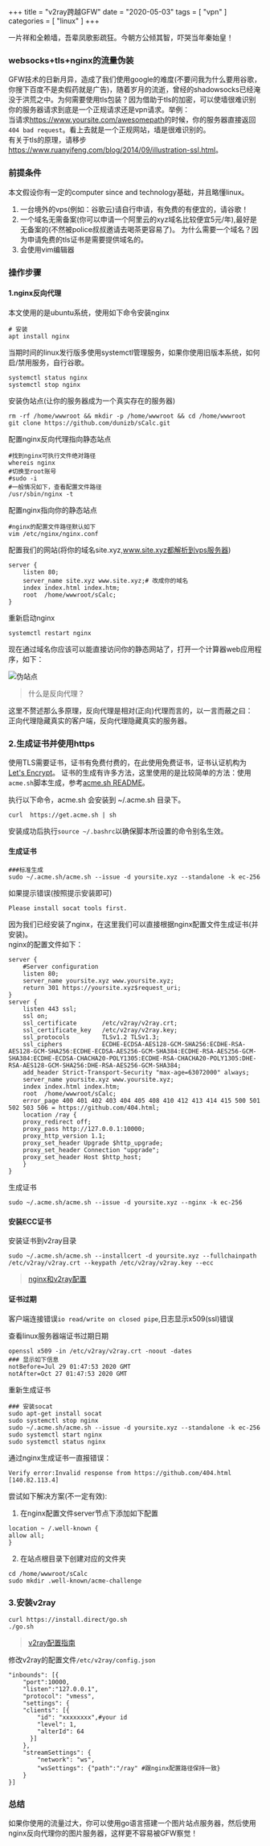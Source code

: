 +++
title = "v2ray跨越GFW"
date = "2020-05-03"
tags = [ "vpn" ]
categories = [ "linux" ]
+++

一片祥和全赖墙，吾辈凤歌影疏狂。今朝方公倾其智，吓哭当年秦始皇！
<!--more-->

### websocks+tls+nginx的流量伪装

GFW技术的日新月异，造成了我们使用google的难度(不要问我为什么要用谷歌，你搜下百度不是卖假药就是广告)，随着岁月的流逝，曾经的shadowsocks已经淹没于洪荒之中。为何需要使用tls包装？因为借助于tls的加密，可以使墙很难识别你的服务器请求到底是一个正规请求还是vpn请求。举例：  
当请求<https://www.yoursite.com/awesomepath>的时候，你的服务器直接返回`404 bad request`。看上去就是一个正规网站，墙是很难识别的。    
有关于tls的原理，请移步<https://www.ruanyifeng.com/blog/2014/09/illustration-ssl.html>。

### 前提条件

本文假设你有一定的computer since and technology基础，并且略懂linux。

1. 一台境外的vps(例如：谷歌云)请自行申请，有免费的有便宜的，请谷歌！
2. 一个域名无需备案(你可以申请一个阿里云的xyz域名比较便宜5元/年),最好是无备案的(不然被police叔叔邀请去喝茶更容易了)。
为什么需要一个域名？因为申请免费的tls证书是需要提供域名的。
3. 会使用vim编辑器

### 操作步骤

#### 1.nginx反向代理

本文使用的是ubuntu系统，使用如下命令安装nginx
```shell
# 安装
apt install nginx 
```
当期时间的linux发行版多使用systemctl管理服务，如果你使用旧版本系统，如何启/禁用服务，自行谷歌。
```shell
systemctl status nginx
systemctl stop nginx
```
安装伪站点(让你的服务器成为一个真实存在的服务器)
```shell
rm -rf /home/wwwroot && mkdir -p /home/wwwroot && cd /home/wwwroot
git clone https://github.com/dunizb/sCalc.git
```
配置nginx反向代理指向静态站点
```shell
#找到nginx可执行文件绝对路径
whereis nginx
#切换至root账号
#sudo -i 
#一般情况如下，查看配置文件路径
/usr/sbin/nginx -t
```
配置nginx指向你的静态站点
```shell
#nginx的配置文件路径默认如下
vim /etc/nginx/nginx.conf
```
配置我们的网站(将你的域名site.xyz,www.site.xyz都解析到vps服务器)
```
server {
    listen 80;
    server_name site.xyz www.site.xyz;# 改成你的域名
	index index.html index.htm;
	root  /home/wwwroot/sCalc;
}
```
重新启动nginx
```shell
systemctl restart nginx
```
现在通过域名你应该可以能直接访问你的静态网站了，打开一个计算器web应用程序，如下：

![伪站点](../../pictures/20200503203230.png)

> 什么是反向代理？

这里不赘述那么多原理，反向代理是相对(正向)代理而言的，以一言而蔽之曰：  
正向代理隐藏真实的客户端，反向代理隐藏真实的服务器。

### 2.生成证书并使用https

使用TLS需要证书，证书有免费付费的，在此使用免费证书，证书认证机构为[Let's Encrypt](<https://letsencrypt.org/>)。
证书的生成有许多方法，这里使用的是比较简单的方法：使用`acme.sh`脚本生成，参考[acme.sh README](https://github.com/acmesh-official/acme.sh/blob/master/README.md)。

执行以下命令，acme.sh 会安装到 ~/.acme.sh 目录下。
```shell
curl  https://get.acme.sh | sh
```
安装成功后执行`source ~/.bashrc`以确保脚本所设置的命令别名生效。  
#### 生成证书

```shell
###标准生成
sudo ~/.acme.sh/acme.sh --issue -d yoursite.xyz --standalone -k ec-256
```
如果提示错误(按照提示安装即可)
```shell
Please install socat tools first.
```
因为我们已经安装了nginx，在这里我们可以直接根据nginx配置文件生成证书(并安装)。  
nginx的配置文件如下：  

```shell
server {
	#Server configuration
	listen 80;
	server_name yoursite.xyz www.yoursite.xyz;
	return 301 https://yoursite.xyz$request_uri;
}
server {
	listen 443 ssl;
	ssl on;
	ssl_certificate       /etc/v2ray/v2ray.crt;
	ssl_certificate_key   /etc/v2ray/v2ray.key;
	ssl_protocols         TLSv1.2 TLSv1.3;
	ssl_ciphers           ECDHE-ECDSA-AES128-GCM-SHA256:ECDHE-RSA-AES128-GCM-SHA256:ECDHE-ECDSA-AES256-GCM-SHA384:ECDHE-RSA-AES256-GCM-SHA384:ECDHE-ECDSA-CHACHA20-POLY1305:ECDHE-RSA-CHACHA20-POLY1305:DHE-RSA-AES128-GCM-SHA256:DHE-RSA-AES256-GCM-SHA384;
	add_header Strict-Transport-Security "max-age=63072000" always;
	server_name yoursite.xyz www.yoursite.xyz;
	index index.html index.htm;
	root  /home/wwwroot/sCalc;
	error_page 400 401 402 403 404 405 408 410 412 413 414 415 500 501 502 503 506 = https://github.com/404.html;
	location /ray {
	proxy_redirect off;
	proxy_pass http://127.0.0.1:10000;
	proxy_http_version 1.1;
	proxy_set_header Upgrade $http_upgrade;
	proxy_set_header Connection "upgrade";
	proxy_set_header Host $http_host;
	}
}

``` 
生成证书 
```shell
sudo ~/.acme.sh/acme.sh --issue -d yoursite.xyz --nginx -k ec-256
```

#### 安装ECC证书
安装证书到v2ray目录
```shell
sudo ~/.acme.sh/acme.sh --installcert -d yoursite.xyz --fullchainpath /etc/v2ray/v2ray.crt --keypath /etc/v2ray/v2ray.key --ecc
```

> [nginx和v2ray配置](<https://github.com/mikewubox/V2Ray3>)

#### 证书过期

客户端连接错误`io read/write on closed pipe`,日志显示x509(ssl)错误

查看linux服务器端证书过期日期

```shell
openssl x509 -in /etc/v2ray/v2ray.crt -noout -dates
### 显示如下信息
notBefore=Jul 29 01:47:53 2020 GMT
notAfter=Oct 27 01:47:53 2020 GMT
```

重新生成证书

```shell
### 安装socat
sudo apt-get install socat
sudo systemctl stop nginx
sudo ~/.acme.sh/acme.sh --issue -d yoursite.xyz --standalone -k ec-256
sudo systemctl start nginx
sudo systemctl status nginx
```

通过nginx生成证书一直报错误：

`Verify error:Invalid response from https://github.com/404.html [140.82.113.4]`

尝试如下解决方案(不一定有效):

1. 在nginx配置文件server节点下添加如下配置
```shell
location ~ /.well-known {
allow all;
}
```
2. 在站点根目录下创建对应的文件夹

```shell
cd /home/wwwroot/sCalc
sudo mkdir .well-known/acme-challenge
```

### 3.安装v2ray

```shell
curl https://install.direct/go.sh
./go.sh
```

> [v2ray配置指南](<https://toutyrater.github.io/prep/install.html>)

修改v2ray的配置文件`/etc/v2ray/config.json`
```shell
"inbounds": [{
	"port":10000,
	"listen":"127.0.0.1",
	"protocol": "vmess",
	"settings": {
	"clients": [{
		"id": "xxxxxxxx",#your id
		"level": 1,
		"alterId": 64
	  }]
	},
	"streamSettings": {
		"network": "ws",
		"wsSettings": {"path":"/ray" #跟nginx配置路径保持一致}
	}
}]
```

### 总结

如果你使用的流量过大，你可以使用go语言搭建一个图片站点服务器，然后使用nginx反向代理你的图片服务器，这样更不容易被GFW察觉！